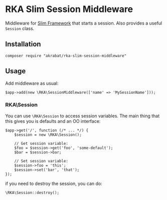 # RKA Slim Session Middleware

Middleware for [Slim Framework][1] that starts a session. Also provides a useful `Session` class.

## Installation

    composer require "akrabat/rka-slim-session-middleware"

## Usage

Add middleware as usual:

    $app->add(new \RKA\SessionMiddleware(['name' => 'MySessionName']));


### RKA\Session

You can use `\RKA\Session` to access session variables. The main thing that this gives you is defaults and an OO interface:

    $app->get('/', function (/* ... */) {
        $session = new \RKA\Session();

        // Get session variable:
        $foo = $session->get('foo', 'some-default');
        $bar = $session->bar;

        // Set session variable:
        $session->foo = 'this';
        $session->set('bar', 'that');
    });


if you need to destroy the session, you can do:

    \RKA\Session::destroy();


[1]: http://www.slimframework.com/
